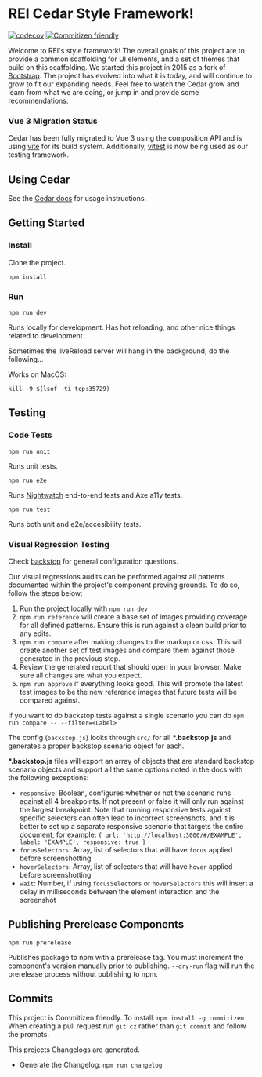 # REI Cedar Style Framework!
[![codecov](https://codecov.io/gh/rei/rei-cedar/branch/master/graph/badge.svg)](https://codecov.io/gh/rei/rei-cedar)
[![Commitizen friendly](https://img.shields.io/badge/commitizen-friendly-brightgreen.svg)](http://commitizen.github.io/cz-cli/)


Welcome to REI's style framework! The overall goals of this project are to provide a common scaffolding for UI elements,
and a set of themes that build on this scaffolding. We started this project in 2015 as a fork of
[Bootstrap](http://getbootstrap.com/).
The project has evolved into what it is today, and will continue to grow to fit our expanding needs. Feel free to watch
the Cedar grow and learn from what we are doing, or jump in and provide some recommendations.

### Vue 3 Migration Status

Cedar has been fully migrated to Vue 3 using the composition API and is using [vite](https://vitejs.dev/) for its build system. Additionally, [vitest](https://vitest.dev/) is now being used as our testing framework.

## Using Cedar

See the [Cedar docs](https://rei.github.io/rei-cedar-docs/) for usage instructions.

## Getting Started

### Install

Clone the project.

`npm install`

### Run

`npm run dev`

Runs locally for development. Has hot reloading, and other nice things related to development.

Sometimes the liveReload server will hang in the background, do the following...

Works on MacOS:

`kill -9 $(lsof -ti tcp:35729)`

## Testing

### Code Tests

`npm run unit`

Runs unit tests.

`npm run e2e`

Runs [Nightwatch](http://nightwatchjs.org/) end-to-end tests and Axe a11y tests.

`npm run test`

Runs both unit and e2e/accesibility tests.

### Visual Regression Testing

Check [backstop](https://github.com/garris/BackstopJS) for general configuration questions.

Our visual regressions audits can be performed against all patterns documented within the project's component proving grounds. To do so, follow the steps below:

1. Run the project locally with `npm run dev`
2. `npm run reference` will create a base set of images providing coverage for all defined patterns. Ensure this is run against a clean build prior to any edits.
3. `npm run compare` after making changes to the markup or css. This will create another set of test images and compare them against those generated in the previous step.
4. Review the generated report that should open in your browser. Make sure all changes are what you expect.
5. `npm run approve` if everything looks good. This will promote the latest test images to be the new reference images that future tests will be compared against.

If you want to do backstop tests against a single scenario you can do `npm run compare -- --filter=<Label>`

The config (`backstop.js`) looks through `src/` for all __*.backstop.js__ and generates a proper backstop scenario object for each.

__*.backstop.js__ files will export an array of objects that are standard backstop scenario objects and support all the same options noted in the docs with the following exceptions:

- `responsive`: Boolean, configures whether or not the scenario runs against all 4 breakpoints. If not present or false it will only run against the largest breakpoint. Note that running responsive tests against specific selectors can often lead to incorrect screenshots, and it is better to set up a separate responsive scenario that targets the entire document, for example: `{ url: 'http://localhost:3000/#/EXAMPLE', label: 'EXAMPLE', responsive: true }`
- `focusSelectors`: Array, list of selectors that will have `focus` applied before screenshotting
- `hoverSelectors`: Array, list of selectors that will have `hover` applied before screenshotting
- `wait`: Number, if using `focusSelectors` or `hoverSelectors` this will insert a delay in milliseconds between the element interaction and the screenshot


## Publishing Prerelease Components

`npm run prerelease`

Publishes package to npm with a prerelease tag. You must increment the component's version manually prior to publishing. `--dry-run` flag will run the prerelease process without publishing to npm.

## Commits

This project is Commitizen friendly.  To install: `npm install -g commitizen`
When creating a pull request run `git cz` rather than `git commit` and follow the prompts.

This projects Changelogs are generated.
- Generate the Changelog: `npm run changelog`
